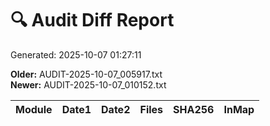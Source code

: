 # 🔍 Audit Diff Report
Generated: 2025-10-07 01:27:11

**Older:** AUDIT-2025-10-07_005917.txt  
**Newer:** AUDIT-2025-10-07_010152.txt

| Module | Date1 | Date2 | Files | SHA256 | InMap |
|---|---|---|---|---|---|
